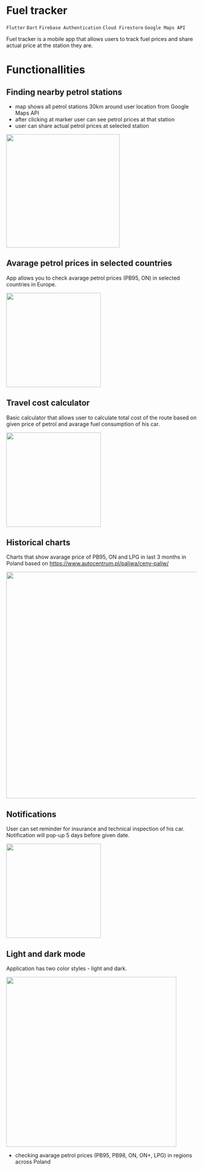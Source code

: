# Fuel tracker

`Flutter` `Dart` `Firebase Authentication` `Cloud Firestore` `Google Maps API`

Fuel tracker is a mobile app that allows users to track fuel prices and share actual price at the station they are.

# Functionallities

## Finding nearby petrol stations

- map shows all petrol stations 30km around user location from Google Maps API
- after clicking at marker user can see petrol prices at that station
- user can share actual petrol prices at selected station

<img src="screenshots/map_whole.jpg" width="300" />

## Avarage petrol prices in selected countries

App allows you to check avarage petrol prices (PB95, ON) in selected countries in Europe.

<img src="screenshots/prices_abroad.jpg" width="250" />

## Travel cost calculator

Basic calculator that allows user to calculate total cost of the route based on given price of petrol and avarage fuel consumption of his car.

<img src="screenshots/calculator.jpg" width="250" />

## Historical charts

Charts that show avarage price of PB95, ON and LPG in last 3 months in Poland based on https://www.autocentrum.pl/paliwa/ceny-paliw/

<img src="screenshots/price_history.jpg" width="600" />

## Notifications

User can set reminder for insurance and technical inspection of his car. Notification will pop-up 5 days before given date.

<img src="screenshots/reminders.jpg" width="250" />

## Light and dark mode

Application has two color styles - light and dark.

<img src="screenshots/light_dark.jpg" width="450" />




- checking avarage petrol prices (PB95, PB98, ON, ON+, LPG) in regions across Poland
